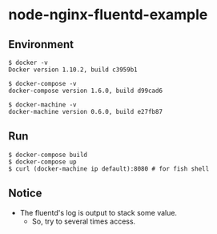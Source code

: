 # node-nginx-fluentd-example

## Environment

```
$ docker -v
Docker version 1.10.2, build c3959b1

$ docker-compose -v
docker-compose version 1.6.0, build d99cad6

$ docker-machine -v
docker-machine version 0.6.0, build e27fb87
```

## Run

```
$ docker-compose build
$ docker-compose up
$ curl (docker-machine ip default):8080 # for fish shell
```

## Notice

- The fluentd's log is output to stack some value.
    - So, try to several times access.

